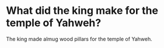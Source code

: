 # What did the king make for the temple of Yahweh?

The king made almug wood pillars for the temple of Yahweh.
